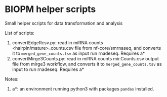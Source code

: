 # BIOPM helper scripts
Small helper scripts for data transformation and analysis 

List of scripts:
1. convertEdgeRcsv.py: read in miRNA counts <hairpin/mature>_counts.csv file from nf-core/smrnaseq, and converts it to `merged_gene_counts.tsv` as input run rnadeseq. Requires a*
2. convertMirge3Counts.py: read in miRNA counts mir.Counts.csv output file from mirge3 workflow,  and converts it to `merged_gene_counts.tsv` as input to run rnadeseq. Requires a*


Notes:
1. a*: an environment running python3 with packages `pandas` installed. 
